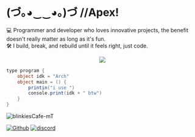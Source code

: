 # (づ｡◕‿‿◕｡)づ //**Apex**!

💻 Programmer and developer who loves innovative projects, the benefit doesn't really matter as long as it's fun.  
🛠️ I build, break, and rebuild until it feels right, just code.  

<p align="center">
  <a href="https://skillicons.dev">
    <img src="https://skillicons.dev/icons?i=linux,windows,arch,css,html,js,ts,cs,py,rust,vscode,visualstudio,bash,dotnet,github,git,ai,ps,obsidian,unity,godot,bootstrap,rider," />
  </a>
</p>

```cs
type program {
    object idk = "Arch"
    object main = () {
        printin("i use ")
        console.print(idk + " btw")
    }
}
```
![blinkiesCafe-mT](https://github.com/user-attachments/assets/944d1363-0dfe-451a-87e8-cb31620680ec)

<a href='https://github.com/ayu-6/' target="_blank"><img alt='Github' src='https://img.shields.io/badge/ayu--6-100000?style=for-the-badge&logo=Github&logoColor=FFFFFF&labelColor=black&color=black'/></a>
<a href='https://discord.com/users/791766917772869643' target="_blank"><img alt='discord' src='https://img.shields.io/badge/gnl8-100000?style=for-the-badge&logo=discord&logoColor=4A7DFF&labelColor=black&color=black'/></a>
